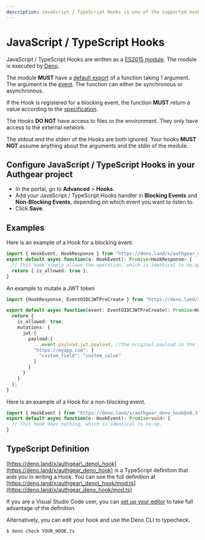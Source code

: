 ```yaml
---
description: JavaScript / TypeScript Hooks is one of the supported hooks to receive events.
---
```


# JavaScript / TypeScript Hooks

JavaScript / TypeScript Hooks are written as a [ES2015 module](https://developer.mozilla.org/en-US/docs/Web/JavaScript/Guide/Modules). The module is executed by [Deno](https://deno.land/).

The module **MUST** have a [default export](https://developer.mozilla.org/en-US/docs/Web/JavaScript/Reference/Statements/export#description) of a function taking 1 argument. The argument is the [event](./#event-shape). The function can either be synchronous or asynchronous.

If the Hook is registered for a blocking event, the function **MUST** return a value according to the [specification](./#blocking-events).

The Hooks **DO NOT** have access to files or the environment. They only have access to the external network.

The stdout and the stderr of the Hooks are both ignored. Your hooks **MUST NOT** assume anything about the arguments and the stdin of the module.

## Configure JavaScript / TypeScript Hooks in your Authgear project

* In the portal, go to **Advanced** > **Hooks**.
* Add your JavaScript / TypeScript Hooks handler in **Blocking Events** and **Non-Blocking Events**, depending on which event you want to listen to.
* Click **Save**.

## Examples

Here is an example of a Hook for a blocking event.

```typescript
import { HookEvent, HookResponse } from "https://deno.land/x/authgear_deno_hook@v1.6.1/mod.ts";
export default async function(e: HookEvent): Promise<HookResponse> {
  // This hook simply allows the operation, which is identical to no-op.
  return { is_allowed: true };
}
```

An example to mutate a JWT token

```typescript
import {HookResponse, EventOIDCJWTPreCreate } from "https://deno.land/x/authgear_deno_hook@v1.0.0/mod.ts";

export default async function(event: EventOIDCJWTPreCreate): Promise<HookResponse> {
  return { 
    is_allowed: true,
    mutations: {
      jwt:{
        payload:{
          ...event.payload.jwt.payload, //the original payload in the jwt
          "https://myapp.com": {
            "custom_field": "custom_value"
          }
        }
      }
    }
  };
}
```

Here is an example of a Hook for a non-blocking event.

```typescript
import { HookEvent } from "https://deno.land/x/authgear_deno_hook@v0.3.0/mod.ts";
export default async function(e: HookEvent): Promise<void> {
  // This hook does nothing, which is identical to no-op.
}
```

## TypeScript Definition

[https://deno.land/x/authgear\_deno\_hook](https://deno.land/x/authgear_deno_hook) is a TypeScript definition that aids you in writing a Hook. You can see the full definition at [https://deno.land/x/authgear\_deno\_hook/mod.ts](https://deno.land/x/authgear_deno_hook/mod.ts)

If you are a Visual Studio Code user, you can [set up your editor](https://deno.land/manual@v1.27.2/references/vscode_deno) to take full advantage of the definition.

Alternatively, you can edit your hook and use the Deno CLI to typecheck.

```bash
$ deno check YOUR_HOOK.ts
```
